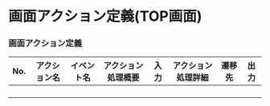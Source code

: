 # 画面アクション定義(TOP画面)

### 画面アクション定義
|No.|アクション名|イベント名|アクション処理概要|入力|アクション処理詳細|遷移先|出力|
|:-:|:-:|:-:|:-:|:-:|:-:|:-:|:-:|
|||||||||
|||||||||
|||||||||
|||||||||
